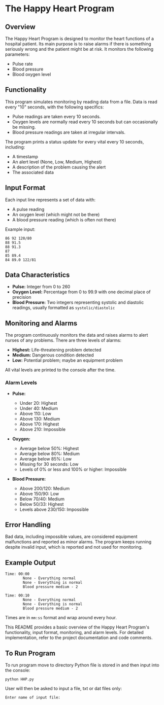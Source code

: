# The Happy Heart Program

## Overview
The Happy Heart Program is designed to monitor the heart functions of a hospital patient. Its main purpose is to raise alarms if there is something seriously wrong and the patient might be at risk. It monitors the following parameters:
- Pulse rate
- Blood pressure
- Blood oxygen level

## Functionality
This program simulates monitoring by reading data from a file. Data is read every "10" seconds, with the following specifics:
- Pulse readings are taken every 10 seconds.
- Oxygen levels are normally read every 10 seconds but can occasionally be missing.
- Blood pressure readings are taken at irregular intervals.

The program prints a status update for every vital every 10 seconds, including:
- A timestamp
- An alert level (None, Low, Medium, Highest)
- A description of the problem causing the alert
- The associated data

## Input Format
Each input line represents a set of data with:
- A pulse reading
- An oxygen level (which might not be there)
- A blood pressure reading (which is often not there)

Example input:
```
86 92 120/80
88 91.5
88 91.3
87
85 89.4
84 89.0 122/81
```

## Data Characteristics
- **Pulse:** Integer from 0 to 260
- **Oxygen Level:** Percentage from 0 to 99.9 with one decimal place of precision
- **Blood Pressure:** Two integers representing systolic and diastolic readings, usually formatted as `systolic/diastolic`

## Monitoring and Alarms
The program continuously monitors the data and raises alarms to alert nurses of any problems. There are three levels of alarms:
- **Highest:** Life-threatening problem detected
- **Medium:** Dangerous condition detected
- **Low:** Potential problem; maybe an equipment problem

All vital levels are printed to the console after the time. 

### Alarm Levels
- **Pulse:**
  - Under 20: Highest
  - Under 40: Medium
  - Above 110: Low
  - Above 130: Medium
  - Above 170: Highest
  - Above 210: Impossible

- **Oxygen:**
  - Average below 50%: Highest
  - Average below 80%: Medium
  - Average below 85%: Low
  - Missing for 30 seconds: Low
  - Levels of 0% or less and 100% or higher: Impossible

- **Blood Pressure:**
  - Above 200/120: Medium
  - Above 150/90: Low
  - Below 70/40: Medium
  - Below 50/33: Highest
  - Levels above 230/150: Impossible

## Error Handling
Bad data, including impossible values, are considered equipment malfunctions and reported as minor alarms. The program keeps running despite invalid input, which is reported and not used for monitoring.

## Example Output
```
Time: 00:00
        None - Everything normal
        None - Everything is normal
        Blood pressure medium - 2

Time: 00:10
        None - Everything normal
        None - Everything is normal
        Blood pressure medium - 2
```
Times are in `mm:ss` format and wrap around every hour.

This README provides a basic overview of the Happy Heart Program's functionality, input format, monitoring, and alarm levels. For detailed implementation, refer to the project documentation and code comments.

## To Run Program

To run program move to directory Python file is stored in and then input into the console:
```
python HHP.py
```
User will then be asked to input a file, txt or dat files only:
```
Enter name of input file:
```


